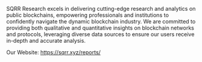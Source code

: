 SQRR Research excels in delivering cutting-edge research and analytics on public
blockchains, empowering professionals and institutions to confidently navigate the
dynamic blockchain industry. We are committed to providing both qualitative and
quantitative insights on blockchain networks and protocols, leveraging diverse data
sources to ensure our users receive in-depth and accurate analysis.

Our Website: https://sqrr.xyz/reports/
